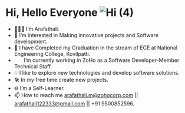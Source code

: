 # Hi, Hello Everyone ![Hi (4)](https://user-images.githubusercontent.com/60483672/124365423-840a3080-dc65-11eb-863a-c82bc5e04d38.gif)
- 👨🏻‍💻 I’m Arafathali.
- 👀 I’m interested in Making innovative projects and Software development.
- 🌱 I have Completed my Graduation in the stream of ECE at National Engineering College, Kovilpatti.
- <img src="https://user-images.githubusercontent.com/60483672/194740338-b1b2f438-af89-4bc6-b19a-b7d8f25ac1ad.png" width="22" height="10" /> I’m currently working in ZoHo as a Software Developer-Member Technical Staff.
- 💡  I like to explore new technologies and develop software solutions.
- 🛠  In my free time create new projects.
- 🌐 I’m a Self-Learner.
- 📫 How to reach me arafathali.m@zohocorp.com || arafathali122333@gmail.com || +91 9500852596.

<!---
arafathali122333/arafathali122333 is a ✨ special ✨ repository because its `README.md` (this file) appears on your GitHub profile.
You can click the Preview link to take a look at your changes.
--->
